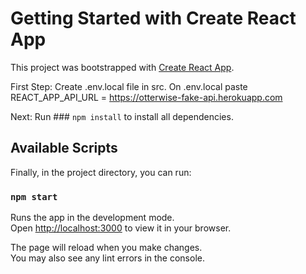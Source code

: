 # Getting Started with Create React App

This project was bootstrapped with [Create React App](https://github.com/facebook/create-react-app).

First Step: 
Create .env.local file in src.
On .env.local paste REACT_APP_API_URL = https://otterwise-fake-api.herokuapp.com

Next: 
Run ### `npm install` to install all dependencies.

## Available Scripts

Finally, in the project directory, you can run:

### `npm start`

Runs the app in the development mode.\
Open [http://localhost:3000](http://localhost:3000) to view it in your browser.

The page will reload when you make changes.\
You may also see any lint errors in the console.
